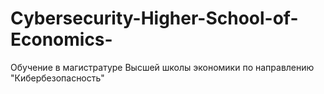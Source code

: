 # Cybersecurity-Higher-School-of-Economics-
Обучение в магистратуре Высшей школы экономики по направлению "Кибербезопасность"

